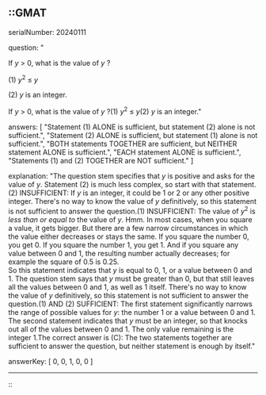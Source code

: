 ::GMAT
---


serialNumber: 20240111

question: "<p>If <i>y</i> &gt; 0, what is the value of <i>y</i> ?</p><p>(1) <i>y</i><sup>2</sup> ≤ <i>y</i></p><p>(2) <i>y</i> is an integer.</p>If <i>y</i> &gt; 0, what is the value of <i>y</i> ?(1) <i>y</i><sup>2</sup> ≤ <i>y</i>(2) <i>y</i> is an integer."

answers: [
  "Statement (1) ALONE is sufficient, but statement (2) alone is not sufficient.",
  "Statement (2) ALONE is sufficient, but statement (1) alone is not sufficient.",
  "BOTH statements TOGETHER are sufficient, but NEITHER statement ALONE is sufficient.",
  "EACH statement ALONE is sufficient.",
  "Statements (1) and (2) TOGETHER are NOT sufficient."
]

explanation: "The question stem specifies that <i>y</i> is positive and asks for the value of <i>y</i>. Statement (2) is much less complex, so start with that statement.(2) INSUFFICIENT: If <i>y</i> is an integer, it could be 1 or 2 or any other positive integer. There's no way to know the value of <i>y</i> definitively, so this statement is not sufficient to answer the question.(1) INSUFFICIENT: The value of <i>y</i><sup>2</sup> is <i>less than or equal to</i> the value of <i>y</i>. Hmm. In most cases, when you square a value, it gets bigger. But there are a few narrow circumstances in which the value either decreases or stays the same. If you square the number 0, you get 0. If you square the number 1, you get 1. And if you square any value between 0 and 1, the resulting number actually decreases; for example the square of 0.5 is 0.25.<br>So this statement indicates that <i>y</i> is equal to 0, 1, or a value between 0 and 1. The question stem says that <i>y</i> must be greater than 0, but that still leaves all the values between 0 and 1, as well as 1 itself. There's no way to know the value of <i>y</i> definitively, so this statement is not sufficient to answer the question.(1) AND (2) SUFFICIENT: The first statement significantly narrows the range of possible values for <i>y</i>: the number 1 or a value between 0 and 1. The second statement indicates that <i>y</i> must be an integer, so that knocks out all of the values between 0 and 1. The only value remaining is the integer 1.The correct answer is (C): The two statements together are sufficient to answer the question, but neither statement is enough by itself."

answerKey: [
  0, 
  0, 
  1, 
  0, 
  0
]



---
::
